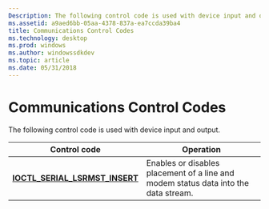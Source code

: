 ```yaml
---
Description: The following control code is used with device input and output.
ms.assetid: a9aed6bb-05aa-4378-837a-ea7ccda39ba4
title: Communications Control Codes
ms.technology: desktop
ms.prod: windows
ms.author: windowssdkdev
ms.topic: article
ms.date: 05/31/2018
---
```


# Communications Control Codes

The following control code is used with device input and output.



| Control code                                                        | Operation                                                                           |
|---------------------------------------------------------------------|-------------------------------------------------------------------------------------|
| [**IOCTL\_SERIAL\_LSRMST\_INSERT**](/windows/desktop/api/WinIoCtl/ni-winioctl-ioctl_serial_lsrmst_insert) | Enables or disables placement of a line and modem status data into the data stream. |



 

 

 



